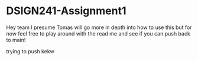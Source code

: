 # DSIGN241-Assignment1

Hey team I presume Tomas will go more in depth into how to use this but for now 
feel free to play around with the read me and see if you can push back to main!


trying to push
kekw
